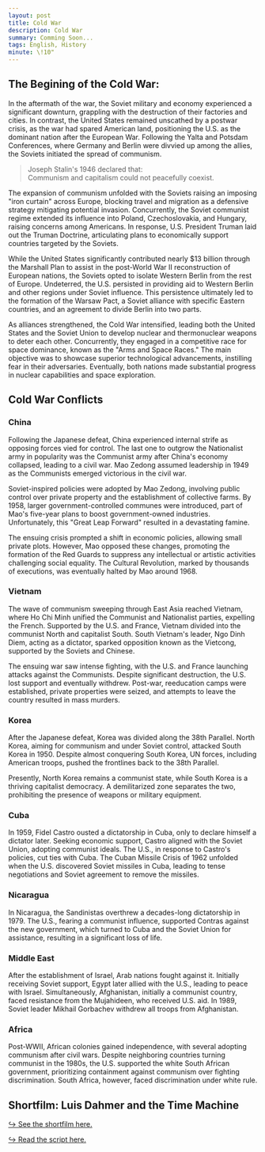 ```yaml
---
layout: post
title: Cold War
description: Cold War
summary: Comming Soon...
tags: English, History
minute: \!10"
---
```


## The Begining of the Cold War:

In the aftermath of the war, the Soviet military and economy experienced a significant downturn, grappling with the destruction of their factories and cities. In contrast, the United States remained unscathed by a postwar crisis, as the war had spared American land, positioning the U.S. as the dominant nation after the European War. Following the Yalta and Potsdam Conferences, where Germany and Berlin were divvied up among the allies, the Soviets initiated the spread of communism.

> Joseph Stalin's 1946 declared that:\
> Communism and capitalism could not peacefully coexist.

The expansion of communism unfolded with the Soviets raising an imposing "iron curtain" across Europe, blocking travel and migration as a defensive strategy mitigating potential invasion. Concurrently, the Soviet communist regime extended its influence into Poland, Czechoslovakia, and Hungary, raising concerns among Americans. In response, U.S. President Truman laid out the Truman Doctrine, articulating plans to economically support countries targeted by the Soviets.

While the United States significantly contributed nearly $13 billion through the Marshall Plan to assist in the post-World War II reconstruction of European nations, the Soviets opted to isolate Western Berlin from the rest of Europe. Undeterred, the U.S. persisted in providing aid to Western Berlin and other regions under Soviet influence. This persistence ultimately led to the formation of the Warsaw Pact, a Soviet alliance with specific Eastern countries, and an agreement to divide Berlin into two parts.

As alliances strengthened, the Cold War intensified, leading both the United States and the Soviet Union to develop nuclear and thermonuclear weapons to deter each other. Concurrently, they engaged in a competitive race for space dominance, known as the "Arms and Space Races." The main objective was to showcase superior technological advancements, instilling fear in their adversaries. Eventually, both nations made substantial progress in nuclear capabilities and space exploration.

## Cold War Conflicts

### China

Following the Japanese defeat, China experienced internal strife as opposing forces vied for control. The last one to outgrow the Nationalist army in popularity was the Communist army after China's economy collapsed, leading to a civil war. Mao Zedong assumed leadership in 1949 as the Communists emerged victorious in the civil war.

Soviet-inspired policies were adopted by Mao Zedong, involving public control over private property and the establishment of collective farms. By 1958, larger government-controlled communes were introduced, part of Mao's five-year plans to boost government-owned industries. Unfortunately, this "Great Leap Forward" resulted in a devastating famine.

The ensuing crisis prompted a shift in economic policies, allowing small private plots. However, Mao opposed these changes, promoting the formation of the Red Guards to suppress any intellectual or artistic activities challenging social equality. The Cultural Revolution, marked by thousands of executions, was eventually halted by Mao around 1968.

### Vietnam

The wave of communism sweeping through East Asia reached Vietnam, where Ho Chi Minh unified the Communist and Nationalist parties, expelling the French. Supported by the U.S. and France, Vietnam divided into the communist North and capitalist South. South Vietnam's leader, Ngo Dinh Diem, acting as a dictator, sparked opposition known as the Vietcong, supported by the Soviets and Chinese.

The ensuing war saw intense fighting, with the U.S. and France launching attacks against the Communists. Despite significant destruction, the U.S. lost support and eventually withdrew. Post-war, reeducation camps were established, private properties were seized, and attempts to leave the country resulted in mass murders.

### Korea

After the Japanese defeat, Korea was divided along the 38th Parallel. North Korea, aiming for communism and under Soviet control, attacked South Korea in 1950. Despite almost conquering South Korea, UN forces, including American troops, pushed the frontlines back to the 38th Parallel.

Presently, North Korea remains a communist state, while South Korea is a thriving capitalist democracy. A demilitarized zone separates the two, prohibiting the presence of weapons or military equipment.

### Cuba

In 1959, Fidel Castro ousted a dictatorship in Cuba, only to declare himself a dictator later. Seeking economic support, Castro aligned with the Soviet Union, adopting communist ideals. The U.S., in response to Castro's policies, cut ties with Cuba. The Cuban Missile Crisis of 1962 unfolded when the U.S. discovered Soviet missiles in Cuba, leading to tense negotiations and Soviet agreement to remove the missiles.

### Nicaragua

In Nicaragua, the Sandinistas overthrew a decades-long dictatorship in 1979. The U.S., fearing a communist influence, supported Contras against the new government, which turned to Cuba and the Soviet Union for assistance, resulting in a significant loss of life.

### Middle East

After the establishment of Israel, Arab nations fought against it. Initially receiving Soviet support, Egypt later allied with the U.S., leading to peace with Israel. Simultaneously, Afghanistan, initially a communist country, faced resistance from the Mujahideen, who received U.S. aid. In 1989, Soviet leader Mikhail Gorbachev withdrew all troops from Afghanistan.

### Africa

Post-WWII, African colonies gained independence, with several adopting communism after civil wars. Despite neighboring countries turning communist in the 1980s, the U.S. supported the white South African government, prioritizing containment against communism over fighting discrimination. South Africa, however, faced discrimination under white rule.

## Shortfilm: Luis Dahmer and the Time Machine

[↪ See the shortfilm here.](https://docs.google.com/presentation/d/1BO6yGxw_oS_g-zPiZHPendXRCkWhghLS16G4IV9zvp0/edit?usp=sharing)

[↪ Read the script here.](https://docs.google.com/document/d/1iJ-Bdz__FOOT235SJ50qwTHBkzG8t2ozMfNj3Sbg0yU/edit?usp=sharing)